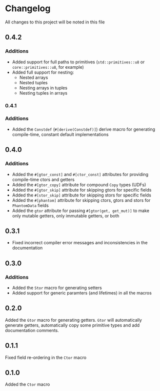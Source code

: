 # Changelog

All changes to this project will be noted in this file

## 0.4.2

### Additions

- Added support for full paths to primitives (`std::primitives::u8` or `core::primitives::u8`,
  for example)
- Added full support for nesting:
  - Nested arrays
  - Nested tuples
  - Nesting arrays in tuples
  - Nesting tuples in arrays

### 0.4.1

### Additions

- Added the `Constdef` (`#[derive(Constdef)]`) derive macro for generating compile-time, constant
  default implementations

## 0.4.0

### Additions

- Added the `#[gtor_const]` and `#[ctor_const]` attributes for providing compile-time ctors and getters
- Added the `#[gtor_copy]` attribute for compound `Copy` types (UDFs)
- Added the `#[gtor_skip]` attribute for skipping gtors for specific fields
- Added the `#[stor_skip]` attribute for skipping stors for specific fields
- Added the `#[phantom]` attribute for skipping ctors, gtors and stors for `PhantomData` fields
- Added the `gtor` attribute for passing `#[gtor(get, get_mut)]` to make only mutable getters, only
  immutable getters, or both

## 0.3.1

- Fixed incorrect compiler error messages and inconsistencies in the documentation

## 0.3.0

### Additions

- Added the `Stor` macro for generating setters
- Added support for generic paramters (and lifetimes) in all the macros

## 0.2.0

Added the `Gtor` macro for generating getters. `Gtor` will automatically generate getters, automatically
copy some primitive types and add documentation comments.

## 0.1.1

Fixed field re-ordering in the `Ctor` macro

## 0.1.0

Added the `Ctor` macro
